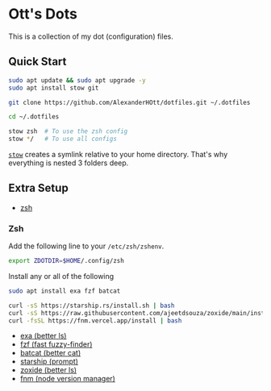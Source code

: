 # Ott's Dots

This is a collection of my dot (configuration) files.

## Quick Start

```bash
sudo apt update && sudo apt upgrade -y
sudo apt install stow git

git clone https://github.com/AlexanderHOtt/dotfiles.git ~/.dotfiles

cd ~/.dotfiles

stow zsh  # To use the zsh config
stow */   # To use all configs
```

[`stow`](https://www.gnu.org/software/stow/) creates a symlink relative to your
home directory. That's why everything is nested 3 folders deep.

## Extra Setup

- [zsh](#zsh)

### Zsh

Add the following line to your `/etc/zsh/zshenv`.

```zsh
export ZDOTDIR=$HOME/.config/zsh
```

Install any or all of the following

```bash
sudo apt install exa fzf batcat

curl -sS https://starship.rs/install.sh | bash
curl -sS https://raw.githubusercontent.com/ajeetdsouza/zoxide/main/install.sh | bash
curl -fsSL https://fnm.vercel.app/install | bash
```

- [exa (better ls)](https://the.exa.website/)
- [fzf (fast fuzzy-finder)](https://github.com/junegunn/fzf)
- [batcat (better cat)](https://github.com/sharkdp/bat)
- [starship (prompt)](https://starship.rs/)
- [zoxide (better ls)](https://github.com/ajeetdsouza/zoxide)
- [fnm (node version manager)](https://github.com/Schniz/fnm)
